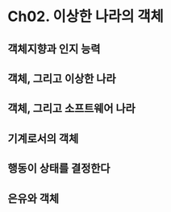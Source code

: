 # Ch02. 이상한 나라의 객체

## 객체지향과 인지 능력
## 객체, 그리고 이상한 나라
## 객체, 그리고 소프트웨어 나라
## 기계로서의 객체
## 행동이 상태를 결정한다
## 은유와 객체